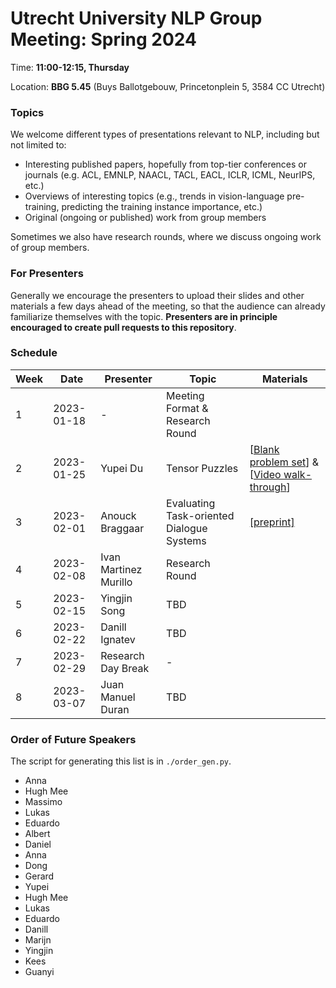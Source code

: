 # Utrecht University NLP Group Meeting: Spring 2024

Time: **11:00-12:15, Thursday**  

Location: **BBG 5.45** (Buys Ballotgebouw, Princetonplein 5, 3584 CC Utrecht)

### Topics

We welcome different types of presentations relevant to NLP, including but not limited to:
- Interesting published papers, hopefully from top-tier conferences or journals 
  (e.g. ACL, EMNLP, NAACL, TACL, EACL, ICLR, ICML, NeurIPS, etc.)
- Overviews of interesting topics 
  (e.g., trends in vision-language pre-training, predicting the training instance importance, etc.)
- Original (ongoing or published) work from group members

Sometimes we also have research rounds, where we discuss ongoing work of group members.

### For Presenters

Generally we encourage the presenters to upload their slides and other materials 
a few days ahead of the meeting, 
so that the audience can already familiarize themselves with the topic. 
**Presenters are in principle encouraged to create pull requests to this repository**. 

### Schedule

| Week | Date | Presenter | Topic | Materials |
| ---- | ----- | --------- | --------- | --------- |
|1 | 2023-01-18 | - | Meeting Format \& Research Round |  |
|2 | 2023-01-25 | Yupei Du | Tensor Puzzles | [[Blank problem set](https://colab.research.google.com/github/srush/Tensor-Puzzles/blob/main/Tensor%20Puzzlers.ipynb)] \& [[Video walk-through](https://www.youtube.com/watch?v=SiwTAyyvt5s&t=591s)] |
|3 | 2023-02-01 | Anouck Braggaar | Evaluating Task-oriented Dialogue Systems | [[preprint]](https://arxiv.org/abs/2312.13871) |
|4 | 2023-02-08 | Ivan Martinez Murillo | Research Round |  |
|5 | 2023-02-15 | Yingjin Song | TBD |  |
|6 | 2023-02-22 | Danill Ignatev | TBD |  |
|7 | 2023-02-29 | Research Day Break | - |  |
|8 | 2023-03-07 | Juan Manuel Duran | TBD |  |


### Order of Future Speakers

The script for generating this list is in `./order_gen.py`.

- Anna
- Hugh Mee
- Massimo
- Lukas
- Eduardo
- Albert
- Daniel
- Anna
- Dong
- Gerard
- Yupei
- Hugh Mee
- Lukas
- Eduardo
- Danill
- Marijn
- Yingjin
- Kees
- Guanyi